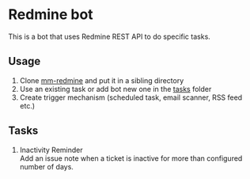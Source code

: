 # Redmine bot

This is a bot that uses Redmine REST API to do specific tasks.

## Usage

1. Clone [mm-redmine](https://github.com/majkinetor/mm-redmine) and put it in a sibling directory
1. Use an existing task or add bot new one in the [tasks](./tasks) folder
1. Create trigger mechanism (scheduled task, email scanner, RSS feed etc.)

## Tasks

1. Inactivity Reminder<br>
Add an issue note when a ticket is inactive for more than configured number of days.
